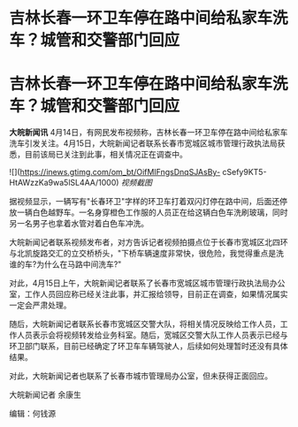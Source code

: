 # 吉林长春一环卫车停在路中间给私家车洗车？城管和交警部门回应

# 吉林长春一环卫车停在路中间给私家车洗车？城管和交警部门回应

**大皖新闻讯**
4月14日，有网民发布视频称，吉林长春一环卫车停在路中间给私家车洗车引发关注。4月15日，大皖新闻记者联系长春市宽城区城市管理行政执法局获悉，目前该局已关注到此事，相关情况正在调查中。

![](https://inews.gtimg.com/om_bt/OifMIFngsDnqSJAsBy-
cSefy9KT5-HtAWzzKa9wa5lSL4AA/1000) _视频截图_

据视频显示，一辆写有"长春环卫"字样的环卫车打着双闪灯停在路中间，后面还停放一辆白色越野车。一名身穿橙色工作服的人员正在给这辆白色车洗刷玻璃，同时另一名男子也拿着水管对着白色车冲洗。

大皖新闻记者联系视频发布者，对方告诉记者视频拍摄点位于长春市宽城区北四环与北凯旋路交汇的立交桥桥头，"下桥车辆速度非常快，很危险，我觉得重点是洗谁的车?为什么在马路中间洗车?"

对此，4月15日上午，大皖新闻记者联系了长春市宽城区城市管理行政执法局办公室，工作人员回应称已经关注此事，并汇报给领导，目前正在调查，如果情况属实一定会严肃处理。

随后，大皖新闻记者联系长春市宽城区交警大队，将相关情况反映给工作人员，工作人员表示会将视频转发给业务科室。随后，宽城区交警大队工作人员表示已经与环卫部门联系，目前已经确定了环卫车车辆驾驶人，后续如何处理暂时还没有具体结果。

对此，大皖新闻记者也联系了长春市城市管理局办公室，但未获得正面回应。

大皖新闻记者 余康生

编辑：何钱源

